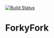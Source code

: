 [![Build Status](https://travis-ci.org/david-luther/ForkMe.svg?branch=master)](https://travis-ci.org/david-luther/ForkMe)
# ForkyFork
